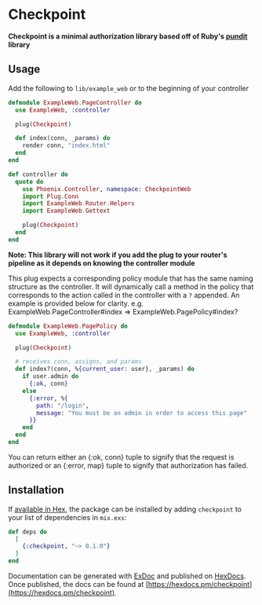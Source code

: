 # Checkpoint

**Checkpoint is a minimal authorization library based off of Ruby's [pundit](https://github.com/varvet/pundit) library**

## Usage

Add the following to `lib/example_web` or to the beginning of your controller
```elixir
defmodule ExampleWeb.PageController do
  use ExampleWeb, :controller

  plug(Checkpoint)

  def index(conn, _params) do
    render conn, "index.html"
  end
end

def controller do
  quote do
    use Phoenix.Controller, namespace: CheckpointWeb
    import Plug.Conn
    import ExampleWeb.Router.Helpers
    import ExampleWeb.Gettext

    plug(Checkpoint)
  end
end
```

**Note: This library will not work if you add the plug to your router's pipeline as it depends on knowing the controller module**

This plug expects a corresponding policy module that has the same naming structure as the controller. It will dynamically call a method in the policy that corresponds to the action called in the controller with a `?` appended. An example is provided below for clarity. e.g. ExampleWeb.PageController#index => ExampleWeb.PagePolicy#index?

```elixir
defmodule ExampleWeb.PagePolicy do
  use ExampleWeb, :controller

  plug(Checkpoint)

  # receives conn, assigns, and params
  def index?(conn, %{current_user: user}, _params) do
    if user.admin do
      {:ok, conn}
    else
      {:error, %{
        path: "/login",
        message: "You must be an admin in order to access this page"
      }}
    end
  end
end
```

You can return either an {:ok, conn} tuple to signify that the request is authorized or an {:error, map} tuple to signify that authorization has failed.

## Installation

If [available in Hex](https://hex.pm/docs/publish), the package can be installed
by adding `checkpoint` to your list of dependencies in `mix.exs`:

```elixir
def deps do
  [
    {:checkpoint, "~> 0.1.0"}
  ]
end
```

Documentation can be generated with [ExDoc](https://github.com/elixir-lang/ex_doc)
and published on [HexDocs](https://hexdocs.pm). Once published, the docs can
be found at [https://hexdocs.pm/checkpoint](https://hexdocs.pm/checkpoint).


